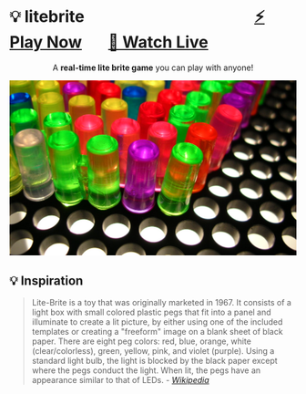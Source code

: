 # 💡 litebrite&nbsp;&nbsp;&nbsp;&nbsp;&nbsp;&nbsp;&nbsp;&nbsp;&nbsp;&nbsp;&nbsp;&nbsp;&nbsp;&nbsp;&nbsp;&nbsp;&nbsp;&nbsp;&nbsp;&nbsp;&nbsp;&nbsp;&nbsp;&nbsp;&nbsp;&nbsp;&nbsp;&nbsp;&nbsp;&nbsp;&nbsp;&nbsp;&nbsp;&nbsp;&nbsp;&nbsp;&nbsp;&nbsp;&nbsp;&nbsp;&nbsp;&nbsp;&nbsp;&nbsp;&nbsp;[⚡️ Play Now](https://repl.it/@droxey/litebrite-client?ref=button)&nbsp;&nbsp;&nbsp;&nbsp;&nbsp;&nbsp;&nbsp;[👀 Watch Live](https://litebrite.live)

<p align="center">A <strong>real-time lite brite game</strong> you can play with anyone!</p>

<p align="center"><img src="static/litebrite.png" width="700px"></p>

## 💡 Inspiration

> Lite-Brite is a toy that was originally marketed in 1967. It consists of a light box with small colored plastic pegs that fit into a panel and illuminate to create a lit picture, by either using one of the included templates or creating a "freeform" image on a blank sheet of black paper. There are eight peg colors: red, blue, orange, white (clear/colorless), green, yellow, pink, and violet (purple). Using a standard light bulb, the light is blocked by the black paper except where the pegs conduct the light. When lit, the pegs have an appearance similar to that of LEDs. - [_Wikipedia_](https://en.wikipedia.org/wiki/Lite-Brite)
